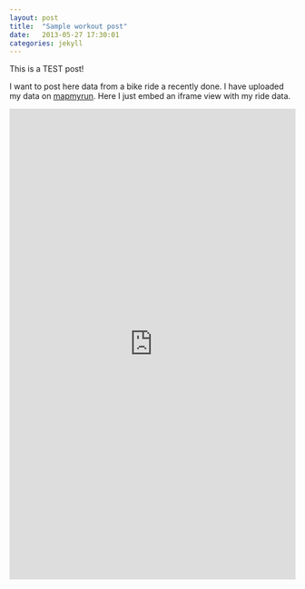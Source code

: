 ```yaml
---
layout: post
title:  "Sample workout post"
date:   2013-05-27 17:30:01
categories: jekyll
---
```


This is a TEST post!

I want to post here data from a bike ride a recently done. I have uploaded my data on
<a href='http://www.mapmyrun.com/'>mapmyrun</a>. Here I just embed an iframe view with my ride data.

<iframe id="mapmyfitness_route"
src="http://snippets.mapmycdn.com/routes/view/embedded/196177992?width=560&height=660&elevation=true&info=true&line_color=E60f0bdb&rgbhex=DB0B0E&distance_markers=0&unit_type=metric&map_mode=HYBRID&last_updated=2013-05-27T17:33:19+03:00"
height="830px" width="100%" frameborder="0"></iframe><div style="text-align: right; padding-right: 20px;">
